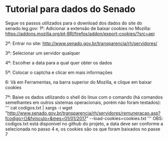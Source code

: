 # Tutorial para dados do Senado
Segue os passos utilizados para o download dos dados do site do senado.leg.gov:
1º: Adicionar a extensão de baixar cookies no Mozilla:
https://addons.mozilla.org/pt-BR/firefox/addon/export-cookies/?src=api

2º: Entrar no site: http://www.senado.gov.br/transparencia/rh/servidores/

3º: Selecionar um servidor qualquer

4º: Escolher a data para a qual quer obter os dados

5º: Colocar o captcha e clicar em mais informações

6: Vá em Ferramentas, na barra superior do Mozilla, e clique em baixar cookies

7º: Baixe os dados utilizando o shell do linux com o comando (há comandos semelhantes em outros sistemas operacionais, porém não foram testados):
'''
cat codigos.txt | xargs -i wget "http://www.senado.gov.br/transparencia/rh/servidores/remuneracao.asp?fcodigo={}&fvinculo=&mes=01/01/2017" --load-cookies=cookies.txt 
'''
OBS: codigos.txt está disponível no github do projeto, a data deve ser conforme a selecionada no passo 4 e, os cookies são os que foram baixados no passe 7


